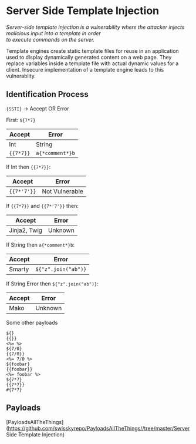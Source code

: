 # Server Side Template Injection
*Server-side template injection is a vulnerability where the attacker injects malicious input into a template in order  
to execute commands on the server.*

Template engines create static template files for reuse in an application used to display dynamically generated content on a web page. They replace variables inside a template file with actual dynamic values for a client. Insecure implementation of a template engine leads to this vulnerablity.

## Identification Process
`{SSTI}` ->  Accept OR Error

First: `${7*7}` 

Accept | Error
--- | ---
Int	| String		
`{{7*7}}` | `a{*comment*}b`

If Int then `{{7*7}}`:

Accept | Error
--- | ---
`{{7*'7'}}` | Not Vulnerable

If `{{7*7}}` and `{{7*'7'}}`  then:

Accept | Error
--- | ---
Jinja2, Twig | Unknown

If String then `a{*comment*}b`:

Accept | Error
--- | ---
Smarty | `${"z".join("ab")}`


If String Error then `${"z".join("ab")}`:

Accept | Error
--- | ---
Mako | Unknown

Some other payloads
```
${}
{{}}
<%= %>
${7/0}
{{7/0}}
<%= 7/0 %>
${foobar}
{{foobar}}
<%= foobar %>
${7*7}
{{7*7}}
#{7*7}
```

## Payloads
[PayloadsAllTheThings](https://github.com/swisskyrepo/PayloadsAllTheThings//tree/master/Server Side Template Injection)